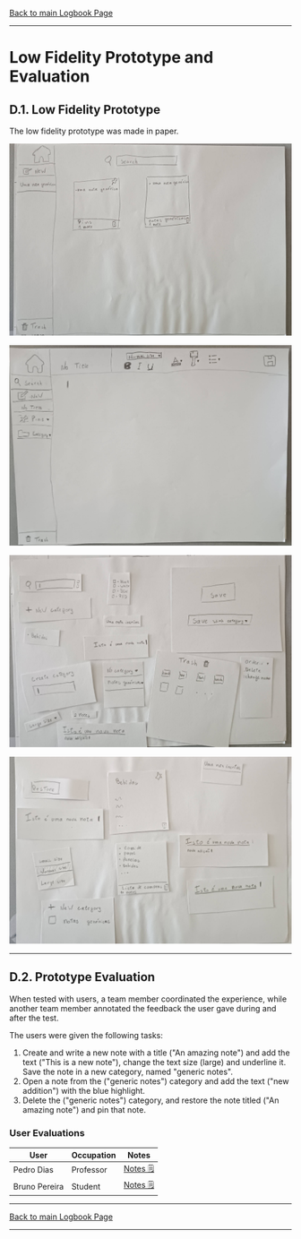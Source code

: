 [Back to main Logbook Page](../hci_logbook.md)

---
# Low Fidelity Prototype and Evaluation

## D.1. Low Fidelity Prototype

The low fidelity prototype was made in paper.

![Main dashboard, showing a pinned note, and the category "notas genéricas"](IMG_20250525_175002.jpg "Main screen")

![Writing interface](IMG_20250525_175036.jpg "Note writing interface")

![Various small pieces used in testing of the prototype](IMG_20250525_175242.jpg "Various small pieces")

![More small pieces](IMG_20250525_175338.jpg "More small pieces")

---

## D.2. Prototype Evaluation

When tested with users, a team member coordinated the experience, while another
team member annotated the feedback the user gave during and after the test.

The users were given the following tasks:

1. Create and write a new note with a title ("An amazing note") and add the text
   ("This is a new note"), change the text size (large) and underline it. Save
   the note in a new category, named "generic notes".
2. Open a note from the ("generic notes") category and add the text ("new
   addition") with the blue highlight.
3. Delete the ("generic notes") category, and restore the note titled ("An
   amazing note") and pin that note.


### User Evaluations

| User          | Occupation | Notes                                  |
| ------------- | ---------- | -------------------------------------- |
| Pedro Dias    | Professor  | [Notes 🗒️ ](user_evaluations/user1.md) |
| Bruno Pereira | Student    | [Notes 🗒️ ](user_evaluations/user2.md) |

---
[Back to main Logbook Page](../hci_logbook.md)

---
